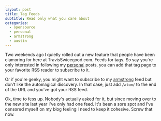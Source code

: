 ```yaml
---
layout: post
title: Tag Feeds
subtitle: Read only what you care about
categories:
  - opensource
  - personal
  - armstrong
  - austin
---
```


Two weekends ago I quietly rolled out a new feature that people have been
clamoring for here at TravisSwicegood.com.  Feeds for tags.  So say you're only
interested in following my [personal][] posts, you can add that tag page to
your favorite RSS reader to subscribe to it.

Or if you're geeky, you might want to subscribe to my [armstrong][] feed but
don't like the automagical discovery.  In that case, just add `/atom/` to the
end of the URL and you've got your RSS feed.

Ok, time to fess up.  Nobody's actually asked for it, but since moving over to
the new site last year I've only had one feed.  It's been a sore spot and I've
censored myself on my blog feeling I need to keep it cohesive.  Screw that now.

[personal]: /tags/personal/
[armstrong]: /tags/armstrong/
